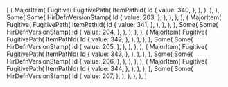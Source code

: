 [
    (
        MajorItem(
            Fugitive(
                FugitivePath(
                    ItemPathId(
                        Id {
                            value: 340,
                        },
                    ),
                ),
            ),
        ),
        Some(
            Some(
                HirDefnVersionStamp(
                    Id {
                        value: 203,
                    },
                ),
            ),
        ),
    ),
    (
        MajorItem(
            Fugitive(
                FugitivePath(
                    ItemPathId(
                        Id {
                            value: 341,
                        },
                    ),
                ),
            ),
        ),
        Some(
            Some(
                HirDefnVersionStamp(
                    Id {
                        value: 204,
                    },
                ),
            ),
        ),
    ),
    (
        MajorItem(
            Fugitive(
                FugitivePath(
                    ItemPathId(
                        Id {
                            value: 342,
                        },
                    ),
                ),
            ),
        ),
        Some(
            Some(
                HirDefnVersionStamp(
                    Id {
                        value: 205,
                    },
                ),
            ),
        ),
    ),
    (
        MajorItem(
            Fugitive(
                FugitivePath(
                    ItemPathId(
                        Id {
                            value: 343,
                        },
                    ),
                ),
            ),
        ),
        Some(
            Some(
                HirDefnVersionStamp(
                    Id {
                        value: 206,
                    },
                ),
            ),
        ),
    ),
    (
        MajorItem(
            Fugitive(
                FugitivePath(
                    ItemPathId(
                        Id {
                            value: 344,
                        },
                    ),
                ),
            ),
        ),
        Some(
            Some(
                HirDefnVersionStamp(
                    Id {
                        value: 207,
                    },
                ),
            ),
        ),
    ),
]